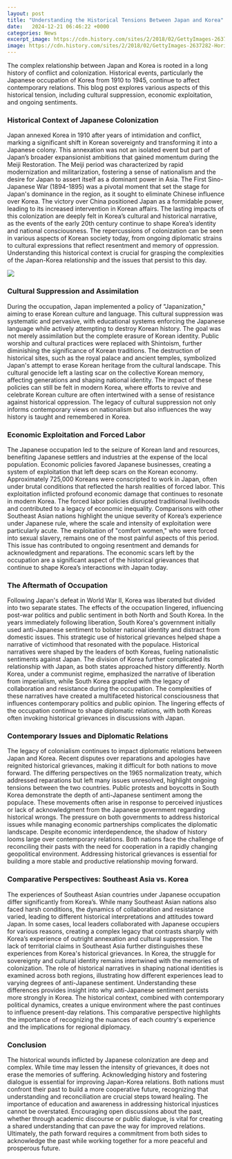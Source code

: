 ```yaml
---
layout: post
title: "Understanding the Historical Tensions Between Japan and Korea"
date:   2024-12-21 06:46:22 +0000
categories: News
excerpt_image: https://cdn.history.com/sites/2/2018/02/GettyImages-2637282-Horizontal.jpeg
image: https://cdn.history.com/sites/2/2018/02/GettyImages-2637282-Horizontal.jpeg
---
```


The complex relationship between Japan and Korea is rooted in a long history of conflict and colonization. Historical events, particularly the Japanese occupation of Korea from 1910 to 1945, continue to affect contemporary relations. This blog post explores various aspects of this historical tension, including cultural suppression, economic exploitation, and ongoing sentiments.
### Historical Context of Japanese Colonization
Japan annexed Korea in 1910 after years of intimidation and conflict, marking a significant shift in Korean sovereignty and transforming it into a Japanese colony. This annexation was not an isolated event but part of Japan’s broader expansionist ambitions that gained momentum during the Meiji Restoration. The Meiji period was characterized by rapid modernization and militarization, fostering a sense of nationalism and the desire for Japan to assert itself as a dominant power in Asia.
The First Sino-Japanese War (1894-1895) was a pivotal moment that set the stage for Japan's dominance in the region, as it sought to eliminate Chinese influence over Korea. The victory over China positioned Japan as a formidable power, leading to its increased intervention in Korean affairs. The lasting impacts of this colonization are deeply felt in Korea’s cultural and historical narrative, as the events of the early 20th century continue to shape Korea’s identity and national consciousness. 
The repercussions of colonization can be seen in various aspects of Korean society today, from ongoing diplomatic strains to cultural expressions that reflect resentment and memory of oppression. Understanding this historical context is crucial for grasping the complexities of the Japan-Korea relationship and the issues that persist to this day.

![](https://cdn.history.com/sites/2/2018/02/GettyImages-2637282-Horizontal.jpeg)
### Cultural Suppression and Assimilation
During the occupation, Japan implemented a policy of "Japanization," aiming to erase Korean culture and language. This cultural suppression was systematic and pervasive, with educational systems enforcing the Japanese language while actively attempting to destroy Korean history. The goal was not merely assimilation but the complete erasure of Korean identity.
Public worship and cultural practices were replaced with Shintoism, further diminishing the significance of Korean traditions. The destruction of historical sites, such as the royal palace and ancient temples, symbolized Japan's attempt to erase Korean heritage from the cultural landscape. This cultural genocide left a lasting scar on the collective Korean memory, affecting generations and shaping national identity.
The impact of these policies can still be felt in modern Korea, where efforts to revive and celebrate Korean culture are often intertwined with a sense of resistance against historical oppression. The legacy of cultural suppression not only informs contemporary views on nationalism but also influences the way history is taught and remembered in Korea. 
### Economic Exploitation and Forced Labor
The Japanese occupation led to the seizure of Korean land and resources, benefiting Japanese settlers and industries at the expense of the local population. Economic policies favored Japanese businesses, creating a system of exploitation that left deep scars on the Korean economy. Approximately 725,000 Koreans were conscripted to work in Japan, often under brutal conditions that reflected the harsh realities of forced labor.
This exploitation inflicted profound economic damage that continues to resonate in modern Korea. The forced labor policies disrupted traditional livelihoods and contributed to a legacy of economic inequality. Comparisons with other Southeast Asian nations highlight the unique severity of Korea’s experience under Japanese rule, where the scale and intensity of exploitation were particularly acute.
The exploitation of "comfort women," who were forced into sexual slavery, remains one of the most painful aspects of this period. This issue has contributed to ongoing resentment and demands for acknowledgment and reparations. The economic scars left by the occupation are a significant aspect of the historical grievances that continue to shape Korea’s interactions with Japan today.
### The Aftermath of Occupation
Following Japan's defeat in World War II, Korea was liberated but divided into two separate states. The effects of the occupation lingered, influencing post-war politics and public sentiment in both North and South Korea. In the years immediately following liberation, South Korea's government initially used anti-Japanese sentiment to bolster national identity and distract from domestic issues. This strategic use of historical grievances helped shape a narrative of victimhood that resonated with the populace.
Historical narratives were shaped by the leaders of both Koreas, fueling nationalistic sentiments against Japan. The division of Korea further complicated its relationship with Japan, as both states approached history differently. North Korea, under a communist regime, emphasized the narrative of liberation from imperialism, while South Korea grappled with the legacy of collaboration and resistance during the occupation.
The complexities of these narratives have created a multifaceted historical consciousness that influences contemporary politics and public opinion. The lingering effects of the occupation continue to shape diplomatic relations, with both Koreas often invoking historical grievances in discussions with Japan.
### Contemporary Issues and Diplomatic Relations
The legacy of colonialism continues to impact diplomatic relations between Japan and Korea. Recent disputes over reparations and apologies have reignited historical grievances, making it difficult for both nations to move forward. The differing perspectives on the 1965 normalization treaty, which addressed reparations but left many issues unresolved, highlight ongoing tensions between the two countries.
Public protests and boycotts in South Korea demonstrate the depth of anti-Japanese sentiment among the populace. These movements often arise in response to perceived injustices or lack of acknowledgment from the Japanese government regarding historical wrongs. The pressure on both governments to address historical issues while managing economic partnerships complicates the diplomatic landscape.
Despite economic interdependence, the shadow of history looms large over contemporary relations. Both nations face the challenge of reconciling their pasts with the need for cooperation in a rapidly changing geopolitical environment. Addressing historical grievances is essential for building a more stable and productive relationship moving forward.
### Comparative Perspectives: Southeast Asia vs. Korea
The experiences of Southeast Asian countries under Japanese occupation differ significantly from Korea’s. While many Southeast Asian nations also faced harsh conditions, the dynamics of collaboration and resistance varied, leading to different historical interpretations and attitudes toward Japan. In some cases, local leaders collaborated with Japanese occupiers for various reasons, creating a complex legacy that contrasts sharply with Korea’s experience of outright annexation and cultural suppression.
The lack of territorial claims in Southeast Asia further distinguishes these experiences from Korea's historical grievances. In Korea, the struggle for sovereignty and cultural identity remains intertwined with the memories of colonization. The role of historical narratives in shaping national identities is examined across both regions, illustrating how different experiences lead to varying degrees of anti-Japanese sentiment.
Understanding these differences provides insight into why anti-Japanese sentiment persists more strongly in Korea. The historical context, combined with contemporary political dynamics, creates a unique environment where the past continues to influence present-day relations. This comparative perspective highlights the importance of recognizing the nuances of each country's experience and the implications for regional diplomacy.
### Conclusion
The historical wounds inflicted by Japanese colonization are deep and complex. While time may lessen the intensity of grievances, it does not erase the memories of suffering. Acknowledging history and fostering dialogue is essential for improving Japan-Korea relations. Both nations must confront their past to build a more cooperative future, recognizing that understanding and reconciliation are crucial steps toward healing.
The importance of education and awareness in addressing historical injustices cannot be overstated. Encouraging open discussions about the past, whether through academic discourse or public dialogue, is vital for creating a shared understanding that can pave the way for improved relations. Ultimately, the path forward requires a commitment from both sides to acknowledge the past while working together for a more peaceful and prosperous future.